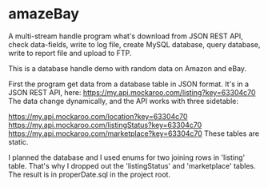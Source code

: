 # amazeBay
A multi-stream handle program what's download from JSON REST API, check data-fields, write to log file,
create MySQL database, query database, write to report file and upload to FTP.

This is a database handle demo with random data on Amazon and eBay.

First the program get data from a database table in JSON format. It's in a JSON REST API, here:
https://my.api.mockaroo.com/listing?key=63304c70
The data change dynamically, and the API works with three sidetable:

https://my.api.mockaroo.com/location?key=63304c70
https://my.api.mockaroo.com/listingStatus?key=63304c70
https://my.api.mockaroo.com/marketplace?key=63304c70
These tables are static.

I planned the database and I used enums for two joining rows in 'listing' table. That's why I dropped out the 'listingStatus' and
'marketplace' tables. The result is in properDate.sql in the project root.
